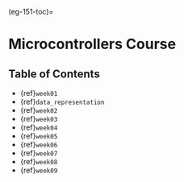 <!-- #region -->
(eg-151-toc)=
# Microcontrollers Course



## Table of Contents

- {ref}`week01`
- {ref}`data_representation`
- {ref}`week02`
- {ref}`week03`
- {ref}`week04`
- {ref}`week05`
- {ref}`week06`
- {ref}`week07`
- {ref}`week08`
- {ref}`week09`
<!-- #endregion -->

```python

```
